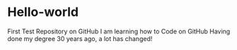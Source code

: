 # Hello-world
First Test Repository on GitHub
I am learning how to Code on GitHub
Having done my degree 30 years ago, a lot has changed!
